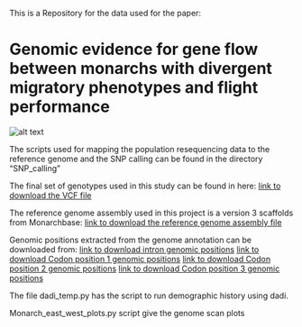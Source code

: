 This is a Repository for the data used for the paper: 
# Genomic evidence for gene flow between monarchs with divergent migratory phenotypes and flight performance 
![alt text](https://github.com/venta380/Monarch_genomics/blob/master/logo.png "Logo Title Text 1")



The scripts used for mapping the population resequencing data to the reference genome and the SNP calling can be found in the directory “SNP_calling”

The final set of genotypes used in this study can be found in here:
[link to download the VCF file]( https://www.dropbox.com/s/sawz9bn1sfc0fii/recal_snps_PASS_only_removed_repeats_20190315.vcf.gz?dl=0)

The reference genome assembly used in this project is a version 3 scaffolds from Monarchbase:
[link to download the reference genome assembly file]( http://monarchbase.umassmed.edu/download/Dp_genome_v3.fasta.gz)

Genomic positions extracted from the genome annotation can be downloaded from: 
[link to download intron genomic positions]( https://www.dropbox.com/s/g2zlr4coptp42s1/introns.csv.gz?dl=0)
[link to download Codon position 1 genomic positions]( https://www.dropbox.com/s/l9ct1vs32bu9dyb/codon_df_1.csv.gz?dl=0)
[link to download Codon position 2 genomic positions]( https://www.dropbox.com/s/nn6109bjfdm3xjw/codon_df_2.csv.gz?dl=0)
[link to download Codon position 3 genomic positions]( https://www.dropbox.com/s/fb22tvf5v1lg4ca/codon_df_3.csv.gz?dl=0)

The file dadi_temp.py has the script to run demographic history using dadi. 

Monarch_east_west_plots.py script give the genome scan plots 
